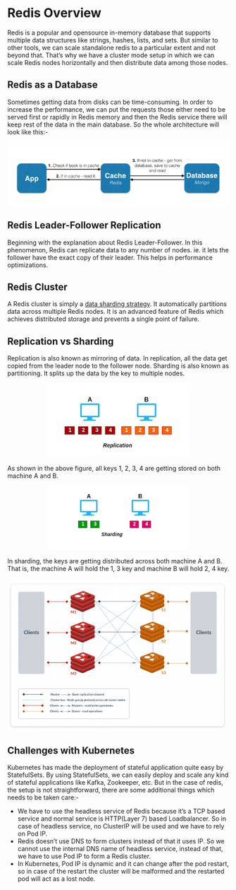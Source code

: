 # Redis Overview

Redis is a popular and opensource in-memory database that supports multiple data structures like strings, hashes, lists, and sets. But similar to other tools, we can scale standalone redis to a particular extent and not beyond that. That’s why we have a cluster mode setup in which we can scale Redis nodes horizontally and then distribute data among those nodes.

## Redis as a Database

Sometimes getting data from disks can be time-consuming. In order to increase the performance, we can put the requests those either need to be served first or rapidly in Redis memory and then the Redis service there will keep rest of the data in the main database. So the whole architecture will look like this:-

![](./images/redis-as-database.png)

## Redis Leader-Follower Replication

Beginning with the explanation about Redis Leader-Follower. In this phenomenon, Redis can replicate data to any number of nodes. ie. it lets the follower have the exact copy of their leader. This helps in performance optimizations.

## Redis Cluster

A Redis cluster is simply a [data sharding strategy](https://www.digitalocean.com/community/tutorials/understanding-database-sharding). It automatically partitions data across multiple Redis nodes. It is an advanced feature of Redis which achieves distributed storage and prevents a single point of failure.

## Replication vs Sharding

Replication is also known as mirroring of data. In replication, all the data get copied from the leader node to the follower node.
Sharding is also known as partitioning. It splits up the data by the key to multiple nodes.

<div align="center">
    <img src="./images/redis-replication.png">
</div>

As shown in the above figure, all keys 1, 2, 3, 4 are getting stored on both machine A and B.

<div align="center">
    <img src="./images/redis-sharding.png">
</div>

In sharding, the keys are getting distributed across both machine A and B. That is, the machine A will hold the 1, 3 key and machine B will hold 2, 4 key.

![](./images/redis-cluster.png)

## Challenges with Kubernetes

Kubernetes has made the deployment of stateful application quite easy by StatefulSets. By using StatefulSets, we can easily deploy and scale any kind of stateful applications like Kafka, Zookeeper, etc.
But in the case of redis, the setup is not straightforward, there are some additional things which needs to be taken care:-

- We have to use the headless service of Redis because it’s a TCP based service and normal service is HTTP(Layer 7) based Loadbalancer. So in case of headless service, no ClusterIP will be used and we have to rely on Pod IP.
- Redis doesn’t use DNS to form clusters instead of that it uses IP. So we cannot use the internal DNS name of headless service, instead of that, we have to use Pod IP to form a Redis cluster.
- In Kubernetes, Pod IP is dynamic and it can change after the pod restart, so in case of the restart the cluster will be malformed and the restarted pod will act as a lost node.
